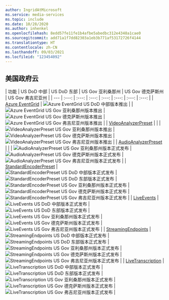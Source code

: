 ```yaml
---
author: IngridAtMicrosoft
ms.service: media-services
ms.topic: include
ms.date: 10/28/2020
ms.author: inhenkel
ms.openlocfilehash: 8edd57fe11fe1b4afbe5abedbc312e4348a1cae0
ms.sourcegitcommit: add71a1f7dd82303a1eb3b771af53172726f4144
ms.translationtype: HT
ms.contentlocale: zh-CN
ms.lasthandoff: 09/03/2021
ms.locfileid: "123454092"
---
```

<!--Feature availability in region-->

## <a name="us-government-cloud"></a>美国政府云

| 功能 |  US DoD 中部 | US DoD 东部 | US Gov 亚利桑那州 | US Gov 德克萨斯州 | US Gov 弗吉尼亚州 |
| --- | :---: | :---: | :---: | :---: | :---: | :---: | :---: |
| [Azure EventGrid](../monitoring/reacting-to-media-services-events.md) | ![Azure EventGrid US DoD 中部版本推出](../media/azure-clouds-regions/ga.svg)   | <!-- US DoD East -->  | ![Azure EventGrid US Gov 亚利桑那州版本推出](../media/azure-clouds-regions/ga.svg)    | ![Azure EventGrid US Gov 德克萨斯州版本推出](../media/azure-clouds-regions/ga.svg)   | ![Azure EventGrid US Gov 弗吉尼亚州版本推出](../media/azure-clouds-regions/ga.svg)  |
| [VideoAnalyzerPreset](../analyze-video-audio-files-concept.md) |<!-- US DoD Central -->  | <!-- US DoD East -->  | ![VideoAnalyzerPreset US Gov 亚利桑那州版本推出](../media/azure-clouds-regions/ga.svg)  | ![VideoAnalyzerPreset US Gov 德克萨斯州版本推出](../media/azure-clouds-regions/ga.svg)  | ![VideoAnalyzerPreset US Gov 弗吉尼亚州版本推出](../media/azure-clouds-regions/ga.svg)  |
| [AudioAnalyzerPreset](../analyze-video-audio-files-concept.md) |<!-- US DoD Central -->  | <!-- US DoD East -->  | ![AudioAnalyzerPreset US Gov 亚利桑那州版本正式发布](../media/azure-clouds-regions/ga.svg)   | ![AudioAnalyzerPreset US Gov 德克萨斯州版本正式发布](../media/azure-clouds-regions/ga.svg)  | ![AudioAnalyzerPreset US Gov 弗吉尼亚州版本正式发布](../media/azure-clouds-regions/ga.svg)  |
| [StandardEncoderPreset](../encode-concept.md) | ![StandardEncoderPreset US DoD 中部版本正式发布](../media/azure-clouds-regions/ga.svg) | ![StandardEncoderPreset US DoD 东部版本正式发布](../media/azure-clouds-regions/ga.svg) | ![StandardEncoderPreset US Gov 亚利桑那州版本正式发布](../media/azure-clouds-regions/ga.svg) | ![StandardEncoderPreset US Gov 德克萨斯州版本正式发布](../media/azure-clouds-regions/ga.svg) | ![StandardEncoderPreset US Gov 弗吉尼亚州版本正式发布](../media/azure-clouds-regions/ga.svg) |
| [LiveEvents](../stream-live-streaming-concept.md) | ![LiveEvents US DoD 中部版本正式发布](../media/azure-clouds-regions/ga.svg) | ![LiveEvents US DoD 东部版本正式发布](../media/azure-clouds-regions/ga.svg) | ![LiveEvents US Gov 亚利桑那州版本正式发布](../media/azure-clouds-regions/ga.svg) | ![LiveEvents US Gov 德克萨斯州版本正式发布](../media/azure-clouds-regions/ga.svg) | ![LiveEvents US Gov 弗吉尼亚州版本正式发布](../media/azure-clouds-regions/ga.svg) |
| [StreamingEndpoints](../stream-streaming-endpoint-concept.md) | ![StreamingEndpoints US DoD 中部版本正式发布](../media/azure-clouds-regions/ga.svg) | ![StreamingEndpoints US DoD 东部版本正式发布](../media/azure-clouds-regions/ga.svg) | ![StreamingEndpoints US Gov 亚利桑那州版本正式发布](../media/azure-clouds-regions/ga.svg) | ![StreamingEndpoints US Gov 德克萨斯州版本正式发布](../media/azure-clouds-regions/ga.svg) | ![StreamingEndpoints US Gov 弗吉尼亚州版本正式发布](../media/azure-clouds-regions/ga.svg) | 
| [LiveTranscription](../live-event-live-transcription-how-to.md) | ![LiveTranscription US DoD 中部版本正式发布](../media/azure-clouds-regions/ga.svg) | ![LiveTranscription US DoD 东部版本正式发布](../media/azure-clouds-regions/ga.svg) | ![LiveTranscription US Gov 亚利桑那州版本正式发布](../media/azure-clouds-regions/ga.svg) | ![LiveTranscription US Gov 德克萨斯州版本正式发布](../media/azure-clouds-regions/ga.svg) | ![LiveTranscription US Gov 弗吉尼亚州版本正式发布](../media/azure-clouds-regions/ga.svg) |
